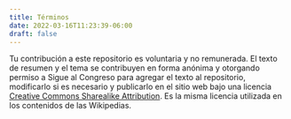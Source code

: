 ```yaml
---
title: Términos
date: 2022-03-16T11:23:39-06:00
draft: false
---
```


Tu contribución a este repositorio es voluntaria y no remunerada. El
texto de resumen y el tema se contribuyen en forma anónima y otorgando
permiso a Sigue al Congreso para agregar el texto al repositorio,
modificarlo si es necesario y publicarlo en el sitio web bajo una
licencia [Creative Commons Sharealike Attribution](https://es.wikipedia.org/wiki/Wikipedia:Texto_de_la_Licencia_Creative_Commons_Atribuci%C3%B3n-CompartirIgual_3.0_Unported).
Es la misma licencia
utilizada en los contenidos de las Wikipedias.
